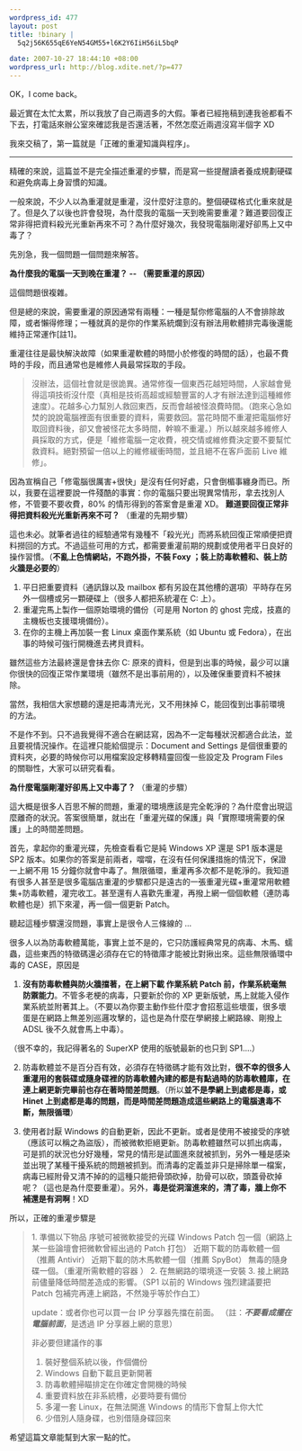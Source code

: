 ```yaml
--- 
wordpress_id: 477
layout: post
title: !binary |
  5q2j56K655qE6YeN54GM55+l6K2Y6IiH56iL5bqP

date: 2007-10-27 18:44:10 +08:00
wordpress_url: http://blog.xdite.net/?p=477
---
```

OK，I come back。

最近實在太忙太累，所以我放了自己兩週多的大假。筆者已經拖稿到連我爸都看不下去，打電話來辦公室來確認我是否還活著，不然怎麼近兩週沒寫半個字 XD

我來交稿了，第一篇就是「正確的重灌知識與程序」。

------

精確的來說，這篇並不是完全描述重灌的步驟，而是寫一些提醒讀者養成規劃硬碟和避免病毒上身習慣的知識。

一般來說，不少人以為重灌就是重灌，沒什麼好注意的。整個硬碟格式化重來就是了。但是久了以後也許會發現，為什麼我的電腦一天到晚需要重灌？難道要回復正常非得把資料殺光光重新再來不可？為什麼好幾次，我發現電腦剛灌好卻馬上又中毒了？

先別急，我一個問題一個問題來解答。

<b>為什麼我的電腦一天到晚在重灌？ -- （需要重灌的原因）</b>

這個問題很複雜。

但是總的來說，需要重灌的原因通常有兩種：一種是幫你修電腦的人不會排除故障，或者懶得修理；一種就真的是你的作業系統爛到沒有辦法用軟體排完毒後還能維持正常運作[註1]。

重灌往往是最快解決故障（如果重灌軟體的時間小於修復的時間的話），也最不費時的手段，而且通常也是維修人員最常採取的手段。

<blockquote>沒辦法，這個社會就是很詭異。通常修復一個東西花越短時間，人家越會覺得這項技術沒什麼（真相是技術高超或經驗豐富的人才有辦法達到這種維修速度）。花越多心力幫別人救回東西，反而會越被怪浪費時間。（跑來心急如焚的說說電腦裡面有很重要的資料，需要救回。當花時間不重灌把電腦修好取回資料後，卻又會被怪花太多時間，幹嘛不重灌。）所以越來越多維修人員採取的方式，便是「維修電腦一定收費，視交情或維修費決定要不要幫忙救資料。絕對預留一倍以上的維修緩衝時間，並且絕不在客戶面前 Live 維修」。</blockquote>
因為宣稱自己「修電腦很厲害+很快」是沒有任何好處，只會倒楣事纏身而已。所以，我要在這裡要說一件殘酷的事實：你的電腦只要出現異常情形，拿去找別人修，不管要不要收費，80% 的情形得到的答案會是重灌 XD。

<b>
難道要回復正常非得把資料殺光光重新再來不可？</b> （重灌的先期步驟）

這也未必。就筆者過往的經驗通常有幾種不「殺光光」而將系統回復正常順便把資料撈回的方式。不過這些可用的方式，都需要重灌前期的規劃或使用者平日良好的操作習慣。（<b>不亂上色情網站，不跑外掛，不裝 Foxy ；裝上防毒軟體和、裝上防火牆是必要的</b>）

1. 平日把重要資料（通訊錄以及 mailbox 都有另設在其他槽的選項）平時存在另外一個槽或另一顆硬碟上（很多人都把系統灌在 C: 上）。
2. 重灌完馬上製作一個原始環境的備份（可是用 Norton 的 ghost 完成，技嘉的主機板也支援環境備份）。
3. 在你的主機上再加裝一套 Linux 桌面作業系統（如 Ubuntu 或 Fedora），在出事的時候可強行開機進去拷貝資料。

雖然這些方法最終還是會抹去你 C: 原來的資料，但是到出事的時候，最少可以讓你很快的回復正常作業環境（雖然不是出事前用的），以及確保重要資料不被抹除。

當然，我相信大家想聽的還是把毒清光光，又不用抹掉 C，能回復到出事前環境的方法。

不是作不到。只不過我覺得不適合在網誌寫，因為不一定每種狀況都適合此法，並且要視情況操作。在這裡只能給個提示：Document and Settings 是個很重要的資料夾，必要的時候你可以用檔案設定移轉精靈回復一些設定及 Program Files 的關聯性，大家可以研究看看。


<b>為什麼電腦剛灌好卻馬上又中毒了？ </b>（重灌的步驟）


這大概是很多人百思不解的問題，重灌的環境應該是完全乾淨的？為什麼會出現這麼離奇的狀況。答案很簡單，就出在「重灌光碟的保護」與「實際環境需要的保護」上的時間差問題。

首先，拿起你的重灌光碟，先檢查看看它是純 Windows XP 還是 SP1 版本還是 SP2 版本。如果你的答案是前兩者，噹噹，在沒有任何保護措施的情況下，保證一上網不用 15 分鐘你就會中毒了。無限循環，重灌再多次都不是乾淨的。我知道有很多人甚至是很多電腦店重灌的步驟都只是遠古的一張重灌光碟+重灌常用軟體集+防毒軟體，灌完收工。甚至還有人喜歡先重灌，再撥上網一個個軟體（連防毒軟體也是）抓下來灌，再一個一個更新 Patch。

聽起這種步驟還沒問題，事實上是很令人三條線的 ...

很多人以為防毒軟體萬能，事實上並不是的，它只防護經典常見的病毒、木馬、蠕蟲，這些東西的特徵碼還必須存在它的特徵庫才能被比對揪出來。這些無限循環中毒的 CASE，原因是

1. <b>沒有防毒軟體與防火牆擋著，在上網下載 作業系統 Patch 前，作業系統毫無防禦能力</b>。不管多老梗的病毒，只要新於你的 XP 更新版號，馬上就能入侵作業系統並附著其上。（不要以為你要主動作些什麼才會招惹這些壞蛋，很多壞蛋是在網路上無差別巡邏攻擊的，這也是為什麼在學網接上網路線、剛撥上 ADSL 後不久就會馬上中毒）。

（很不幸的，我記得著名的 SuperXP 使用的版號最新的也只到 SP1....）

2. 防毒軟體並不是百分百有效，必須存在特徵碼才能有效比對，<b>很不幸的很多人重灌用的套裝碟或隨身碟裡的防毒軟體內建的都是有點過時的防毒軟體庫，在連上網更新完畢前也存在著時間差問題</b>。（所以<b>並不是學網上到處都是毒，或 Hinet 上到處都是毒的問題，而是時間差問題造成這些網路上的電腦遺毒不斷，無限循環</b>）

3. 使用者討厭 Windows 的自動更新，因此不更新。或者是使用不被接受的序號 （應該可以稱之為盜版），而被微軟拒絕更新。防毒軟體雖然可以抓出病毒，可是抓的狀況也分好幾種，常見的情形是試圖進來就被抓到，另外一種是感染並出現了某種干擾系統的問題被抓到。而清毒的定義並非只是掃除單一檔案，病毒已經附骨又清不掉的的這種只能把骨頭砍掉，肋骨可以砍，頭蓋骨砍掉呢？（這也是為什麼要重灌）。另外，<b>毒是從洞溜進來的，清了毒，牆上你不補還是有洞啊</b>！XD

所以，正確的重灌步驟是

<blockquote>
1. 準備以下物品
序號可被微軟接受的光碟
Windows Patch 包一個（網路上某一些論壇會把微軟曾經出過的 Patch 打包）
近期下載的防毒軟體一個（推薦 Antivir）
近期下載的防木馬軟體一個（推薦 SpyBot）
無毒的隨身碟一個。（重灌所需軟體的容器
）
2. 在無網路的環境逐一安裝
3. 接上網路前儘量降低時間差造成的影響。（SP1 以前的 Windows 強烈建議要把 Patch 包補完再連上網路，不然幾乎等於作白工）

update：或者你也可以買一台 IP 分享器先擋在前面。
（註：<strong>*不要看成擺在電腦前面*</strong>，是透過 IP 分享器上網的意思）

非必要但建議作的事

1. 裝好整個系統以後，作個備份
2. Windows 自動下載且更新開著
3. 防毒軟體掃瞄排定在你確定會開機的時候
4. 重要資料放在非系統槽，必要時要有備份
5. 多灌一套 Linux，在無法開進 Windows 的情形下會幫上你大忙
6. 少借別人隨身碟，也別借隨身碟回來</blockquote>


希望這篇文章能幫到大家一點的忙。

